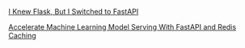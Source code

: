 [I Knew Flask, But I Switched to FastAPI](https://medium.com/@gentroyal/i-knew-flask-but-i-switched-to-fastapi-and-yes-it-hurt-a-little-97652d4076ca)

[Accelerate Machine Learning Model Serving With FastAPI and Redis Caching](https://www.analyticsvidhya.com/blog/2025/06/ml-model-serving/)
